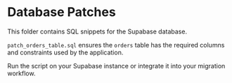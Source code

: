 # Database Patches

This folder contains SQL snippets for the Supabase database.

`patch_orders_table.sql` ensures the `orders` table has the required columns and constraints used by the application.

Run the script on your Supabase instance or integrate it into your migration workflow.
